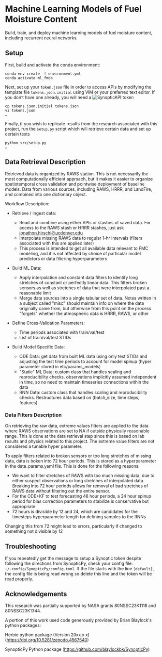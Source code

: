 # Machine Learning Models of Fuel Moisture Content

Build, train, and deploy machine learning models of fuel moisture content, including recurrent neural networks.

## Setup

First, build and activate the conda environment:

```
conda env create -f environment.yml
conda activate ml_fmda
```

Next, set up your `token.json` file in order to access APIs by modifying the template file `tokens.json.initial` using VIM or your preferred text editor. If you don’t have one already, you will need a ![SynopticAPI token](https://synopticdata.com/weatherapi/) 

```
cp tokens.json.initial tokens.json
vi tokens.json
…
```

Finally, if you wish to replicate results from the research associated with this project, run the `setup.py` script which will retrieve certain data and set up certain tests

```
python src/setup.py
…
```


## Data Retrieval Description

Retrieved data is organized by RAWS station. This is not necessarily the most computationally efficient approach, but it makes it easier to organize spatiotemporal cross validation and pointwise deployment of baseline models. Data from various sources, including RAWS, HRRR, and LandFire, and combined into one dictionary object.

Workflow Description:
- Retrieve / Ingest data: 
	- Read and combine using either APIs or stashes of saved data. For access to the RAWS stash or HRRR stashes, just ask jonathon.hirschi@ucdenver.edu
	- Interpolate missing RAWS data to regular 1-hr intervals (filters associated with this are applied later) 
	- This process is intended to get all available data relevant to FMC modeling, and it is not affected by choice of particular model predictors or data filtering hyperparameters

- Build ML Data:
	- Apply interpolation and constant data filters to identify long stretches of constant or perfectly linear data. This filters broken sensors as well as stretches of data that were interpolated past a reasonable limit
	- Merge data sources into a single tabular set of data. Notes written in a subject called "misc" should maintain info on where the data originally came from, but otherwise from this point on the process "forgets" whether the atmospheric data is HRRR, RAWS, or other

- Define Cross-Validation Parameters:
	- Time periods associated with train/val/test
	- List of train/val/test STIDs

- Build Model Specific Data:
	- ODE Data: get data from built ML data using only test STIDs and adjusting the test time periods to account for model spinup (hyper parameter stored in etc/params_models)
	- "Static" ML Data: custom class that handles scaling and reproducibility checks. observations implicitly assumed independent in time, so no need to maintain timeseries connections within the data
	- RNN Data: custom class that handles scaling and reproducibility checks. Restructures data based on (batch_size, time steps, features)


### Data Filters Description

On retrieving the raw data, extreme values filters are applied to the data where RAWS observations are set to NA if outside physically reasonable range. This is done at the data retrieval step since this is based on lab results and physics related to this project. The extreme value filters are not considered a tunable hyper parameter.

To apply filters related to broken sensors or too long stretches of missing data, data is boken into 72 hour periods. This is stored as a hyperparameter in the data_params.yaml file. This is done for the following reasons:

- We want to filter stretches of RAWS with too much missing data, due to either suspect observations or long stretches of interpolated data. Breaking into 72 hour periods allows for removal of bad stretches of RAWS data without filtering out the entire sensor.
- For the ODE+KF to test forecasting 48 hour periods, a 24 hour spinup period for bias correction parameters to stabilize is conservative but appropriate
- 72 hours is divisible by 12 and 24, which are candidates for the timesteps hyperparameter length for defining samples to the RNNs

Changing this from 72 might lead to errors, particularly if changed to something not divisible by 12




## Troubleshooting 

If you repeatedly get the message to setup a Synoptic token despite following the directions from SynopticPy, check your config file: `~/.config/SynopticPy/config.toml`. If the file starts with the line `[default]`, the config file is being read wrong so delete this line and the token will be read properly.

## Acknowledgements

This research was partially supported by NASA grants 80NSSC23K1118 and 80NSSC23K1344.

A portion of this work used code generously provided by Brian Blaylock's python packages:

Herbie python package (Version 20xx.x.x) (https://doi.org/10.5281/zenodo.4567540)

SynopticPy Python package (https://github.com/blaylockbk/SynopticPy)


